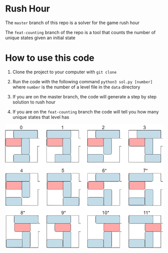 # Rush Hour

The `master` branch of this repo is a solver for the game rush hour

The `feat-counting` branch of the repo is a tool that counts the number of unique states given an initial state

# How to use this code

1. Clone the project to your computer with `git clone`

2. Run the code with the following command `python3 sol.py [number]` where `number` is the number of a level file in the `data` directory

3. If you are on the master branch, the code will generate a step by step solution to rush hour

4. If you are on the `feat-counting` branch the code will tell you how many unique states that level has


![](./12Unique.png)
